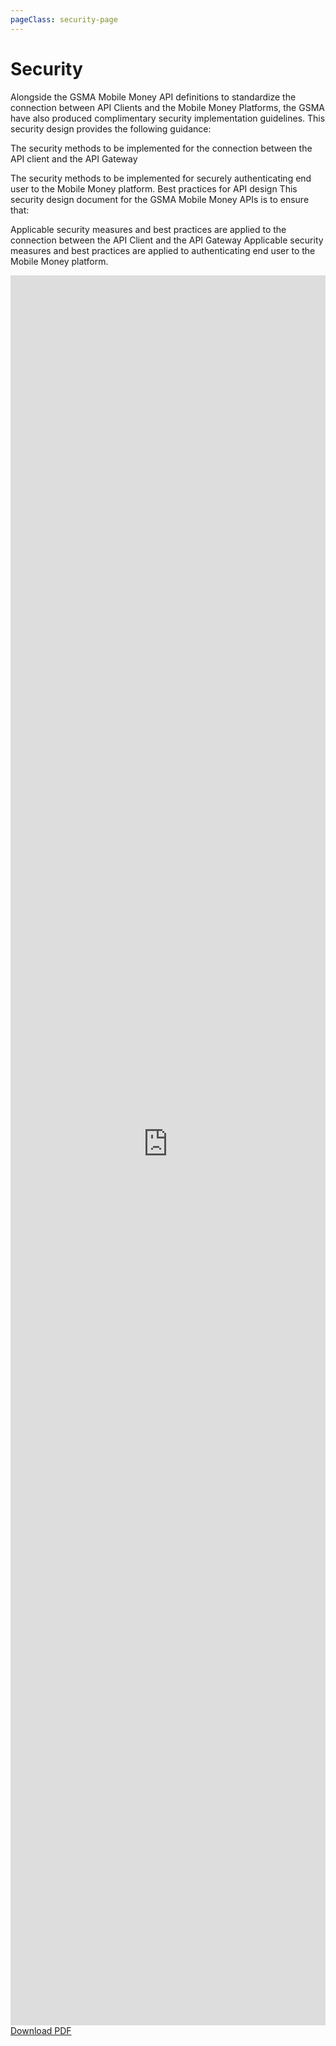 ```yaml
---
pageClass: security-page
---
```


# Security

Alongside the GSMA Mobile Money API definitions to standardize the connection between API Clients and the Mobile Money Platforms, the GSMA have also produced complimentary security implementation guidelines. This security design provides the following guidance:

The security methods to be implemented for the connection between the API client and the API Gateway

The security methods to be implemented for securely authenticating end user to the Mobile Money platform. Best practices for API design This security design document for the GSMA Mobile Money APIs is to ensure that:

Applicable security measures and best practices are applied to the connection between the API Client and the API Gateway Applicable security measures and best practices are applied to authenticating end user to the Mobile Money platform. 


<iframe
    src="https://developer.mobilemoneyapi.io/sites/default/files/GSMA_MM_API_Security_Design.pdf"
    type="application/pdf"
    frameborder="0"
    style="border:0; top:0px; left:0px; bottom:0px; right:0px; width:100%; height: 70vh;">
</iframe>

<div class="buttons-holder text-center">
  <a href="https://developer.mobilemoneyapi.io/sites/default/files/GSMA_MM_API_Security_Design.pdf" class="btn btn--accent">Download PDF</a>
</div>